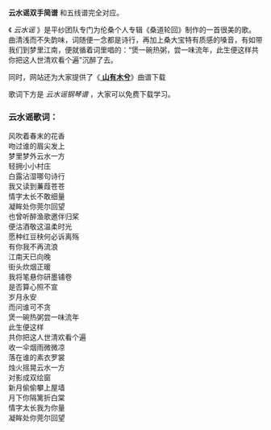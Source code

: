 

**云水谣双手简谱** 和五线谱完全对应。

《 _云水谣_
》是平纱团队专门为伦桑个人专辑《桑道轮回》制作的一首很美的歌。曲清浅而不失韵味，词随便一念都是诗行，再加上桑大宝特有质感的嗓音，有如带我们到梦里江南，便就循着词里唱的：“煲一碗热粥，尝一味流年，此生便这样共你把这人世清欢看个遍”沉醉了去。

同时，网站还为大家提供了《[ **山有木兮**](Music-9057-山有木兮-人鱼传说之长生烛主题曲.html "山有木兮")》曲谱下载

歌词下方是 _云水谣钢琴谱_ ，大家可以免费下载学习。

### 云水谣歌词：

风吹着春末的花香  
吻过谁的眉尖发上  
梦里梦外云水一方  
轻拥小小村庄  
白露沾湿哪句诗行  
我又读到蒹葭苍苍  
情字太长不敢细量  
凝眸处你莞尔回望  
也曾听醉渔歌邀伴归桨  
便沽酒敬这温柔时光  
愿种红豆秧何必诉离殇  
有你我不再流浪  
江南天已向晚  
街头炊烟正暖  
我将笔悬你研墨铺卷  
是否算心照不宣  
岁月永安  
而问谁可不贪  
煲一碗热粥尝一味流年  
此生便这样  
共你把这人世清欢看个遍  
收一伞烟雨微微凉  
落在谁的素衣罗裳  
烛火摇晃云水一方  
对影成双绘窗  
新月偷偷攀上屋墙  
月下你隔篱折白棠  
情字太长我为你量  
凝眸处你莞尔回望

